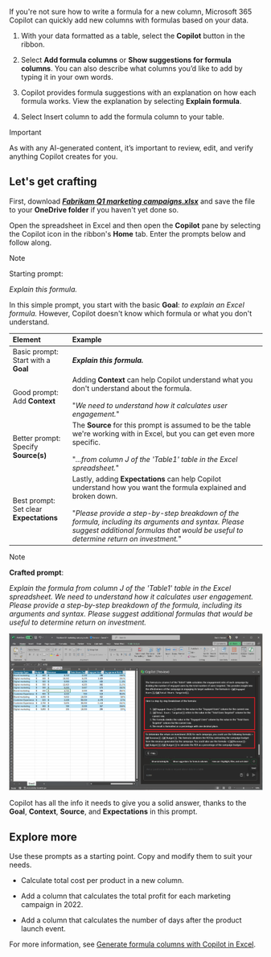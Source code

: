 
If you're not sure how to write a formula for a new column, Microsoft 365 Copilot can quickly add new columns with formulas based on your data. 

1. With your data formatted as a table, select the **Copilot** button in the ribbon.

1. Select **Add formula columns** or **Show suggestions for formula columns**. You can also describe what columns you’d like to add by typing it in your own words.

1. Copilot provides formula suggestions with an explanation on how each formula works. View the explanation by selecting **Explain formula**.

1. Select Insert column to add the formula column to your table.

> [!IMPORTANT]
> As with any AI-generated content, it’s important to review, edit, and verify anything Copilot creates for you.

## Let's get crafting

First, download **_[Fabrikam Q1 marketing campaigns.xlsx](https://go.microsoft.com/fwlink/?linkid=2269124)_** and save the file to your **OneDrive folder** if you haven't yet done so.

Open the spreadsheet in Excel and then open the **Copilot** pane by selecting the Copilot icon in the ribbon's **Home** tab. Enter the prompts below and follow along.

> [!NOTE]
> Starting prompt:
>
> _Explain this formula._

In this simple prompt, you start with the basic **Goal**: _to explain an Excel formula._ However, Copilot doesn't know which formula or what you don't understand.

| Element | Example |
| :------ | :------- |
| Basic prompt: <br>Start with a **Goal** | **_Explain this formula._** |
| Good prompt: <br>Add **Context** | Adding **Context** can help Copilot understand what you don't understand about the formula.<br><br>"_We need to understand how it calculates user engagement._" |
| Better prompt: <br>Specify **Source(s)** | The **Source** for this prompt is assumed to be the table we're working with in Excel, but you can get even more specific.<br><br>"_...from column J of the 'Table1' table in the Excel spreadsheet._" |
| Best prompt: <br>Set clear **Expectations** | Lastly, adding **Expectations** can help Copilot understand how you want the formula explained and broken down.<br><br>"_Please provide a step-by-step breakdown of the formula, including its arguments and syntax. Please suggest additional formulas that would be useful to determine return on investment._" |

> [!NOTE]
> **Crafted prompt**:
>
> _Explain the formula from column J of the 'Table1' table in the Excel spreadsheet. We need to understand how it calculates user engagement. Please provide a step-by-step breakdown of the formula, including its arguments and syntax. Please suggest additional formulas that would be useful to determine return on investment._

[![Screenshot of the results of the crafted prompt using Copilot in Excel.](../media/copilot-explain-formula-results-excel.png)](../media/copilot-explain-formula-results-excel.png#lightbox)

Copilot has all the info it needs to give you a solid answer, thanks to the **Goal**, **Context**, **Source**, and **Expectations** in this prompt.

## Explore more

Use these prompts as a starting point. Copy and modify them to suit your needs. 

- Calculate total cost per product in a new column. 

- Add a column that calculates the total profit for each marketing campaign in 2022. 

- Add a column that calculates the number of days after the product launch event. 

For more information, see [Generate formula columns with Copilot in Excel](https://support.microsoft.com/office/generate-formula-columns-with-copilot-in-excel-d866d926-9791-4e5f-be2a-c6dd9e587a47).